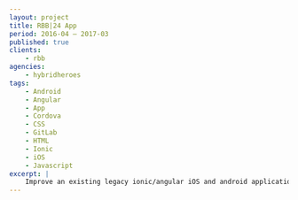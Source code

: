 ```yaml
---
layout: project
title: RBB|24 App
period: 2016-04 – 2017-03
published: true
clients:
    - rbb
agencies:
    - hybridheroes
tags:
    - Android
    - Angular
    - App
    - Cordova
    - CSS
    - GitLab
    - HTML
    - Ionic
    - iOS
    - Javascript
excerpt: |
    Improve an existing legacy ionic/angular iOS and android application with additional features.
---
```

